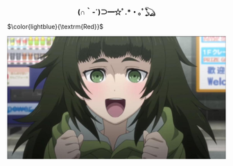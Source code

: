 <h2 align="center" style="font-size: 16px"> (∩｀-´)⊃━☆ﾟ.*・｡ﾟ𓆏</h2>

$\color{lightblue}{\textrm{Red}}$  


![Maho Best Girl](https://raw.githubusercontent.com/brickfrog/brickfrog/master/maho.jpg)
